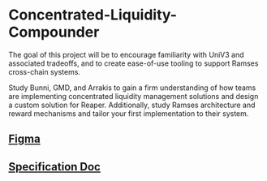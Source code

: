 # Concentrated-Liquidity-Compounder

The goal of this project will be to encourage familiarity with UniV3 and associated tradeoffs, and to create ease-of-use tooling to support Ramses cross-chain systems.

Study Bunni, GMD, and Arrakis to gain a firm understanding of how teams are implementing concentrated liquidity management solutions and design a custom solution for Reaper. Additionally, study Ramses architecture and reward mechanisms and tailor your first implementation to their system.

## [Figma](https://www.figma.com/file/RCaWyoP5wvA6wheabALgA5/concentrated-liquidity-compounder-(xrave)?type=whiteboard&node-id=0-1&t=EeSOodRC8V5biaIg-0)
## [Specification Doc](https://docs.google.com/presentation/d/1jD3hFoSHAOLBvpTViugXF8SiGQJPsGZada47FpZXxSw/edit?usp=sharing)